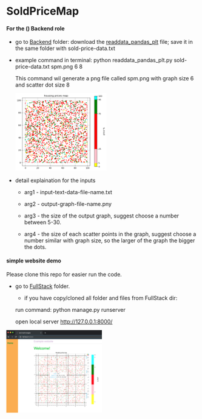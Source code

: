 # SoldPriceMap
#### For the () Backend role

- go to [Backend](Backend) folder:
  download the [readdata_pandas_plt](Backend/readdata_pandas_plt.py) file;
  save it in the same folder with sold-price-data.txt 
  
- example command in terminal: 
  python readdata_pandas_plt.py sold-price-data.txt spm.png 6 8
  
  This command wil generate a png file called spm.png with graph size 6 and scatter dot size 8
  
  <img src='/Backend/spm.png' height="50%" width="50%">

- detail explaination for the inputs

    * arg1 -  input-text-data-file-name.txt
    * arg2 -  output-graph-file-name.pny
    * arg3 -  the size of the output graph,
            suggest choose a number between 5-30.
           
    * arg4 -  the size of each scatter points in the graph,
            suggest choose a number similar with graph size,
            so the larger of the graph the bigger the dots.

#### simple website demo
Please clone this repo for easier run the code.
- go to [FullStack](FullStack) folder.
  * if you have copy/cloned all folder and files from FullStack dir:
  
   run command: python manage.py runserver
   
   open local server http://127.0.0.1:8000/
  
<img src='/FullStack/webDemo.png' height="50%" width="50%">

